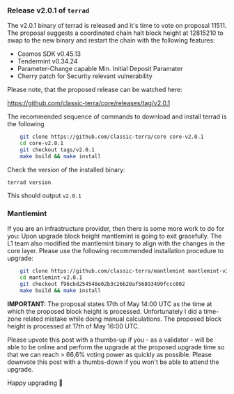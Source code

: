 ### Release v2.0.1 of `terrad`

The v2.0.1 binary of terrad is released and it's time to vote on proposal 11511. The proposal suggests a coordinated chain halt block height at 12815210 to swap to the new binary and restart the chain with the following features:

- Cosmos SDK v0.45.13
- Tendermint v0.34.24
- Parameter-Change capable Min. Initial Deposit Paramater
- Cherry patch for Security relevant vulnerability

Please note, that the proposed release can be watched here:

https://github.com/classic-terra/core/releases/tag/v2.0.1

The recommended sequence of commands to download and install terrad is the following

```bash
    git clone https://github.com/classic-terra/core core-v2.0.1
    cd core-v2.0.1
    git checkout tags/v2.0.1
    make build && make install
```

Check the version of the installed binary:

`terrad version`

This should output `v2.0.1`

### Mantlemint

If you are an infrastructure provider, then there is some more work to do for you: Upon upgrade block height mantlemint is going to exit gracefully. The L1 team also modified the mantlemint binary to align with the changes in the core layer. Please use the following recommended installation procedure to upgrade:

```bash
    git clone https://github.com/classic-terra/mantlemint mantlemint-v2.0.1
    cd mantlemint-v2.0.1
    git checkout f96cbd254548e02b3c26b20af56893499fccc002
    make build && make install
```

**IMPORTANT:** The proposal states 17th of May 14:00 UTC as the time at which the proposed block height is processed. Unfortunately I did a time-zone related mistake while doing manual calculations. The proposed block height is processed at 17th of May 16:00 UTC.

Please upvote this post with a thumbs-up if you - as a validator - will be able to be online and perform the upgrade at the proposed upgrade time so that we can reach > 66,6% voting power as quickly as possible. Please downvote this post with a thumbs-down if you won't be able to attend the upgrade.

Happy upgrading 🙂

